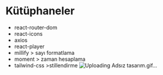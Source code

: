 # Kütüphaneler

- react-router-dom
- react-icons
- axios
- react-player
- millify > sayı formatlama
- moment > zaman hesaplama
- tailwind-css >stillendirme
![Uploading Adsız tasarım.gif…]()
